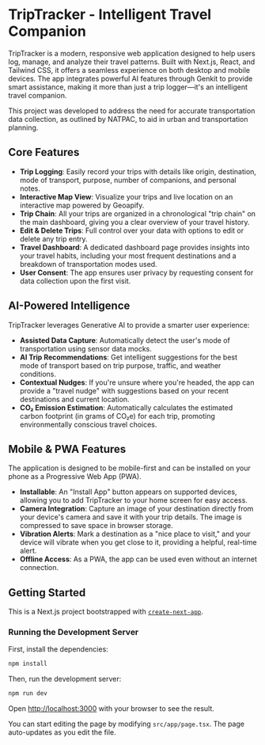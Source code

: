 # TripTracker - Intelligent Travel Companion

TripTracker is a modern, responsive web application designed to help users log, manage, and analyze their travel patterns. Built with Next.js, React, and Tailwind CSS, it offers a seamless experience on both desktop and mobile devices. The app integrates powerful AI features through Genkit to provide smart assistance, making it more than just a trip logger—it's an intelligent travel companion.

This project was developed to address the need for accurate transportation data collection, as outlined by NATPAC, to aid in urban and transportation planning.

## Core Features

*   **Trip Logging**: Easily record your trips with details like origin, destination, mode of transport, purpose, number of companions, and personal notes.
*   **Interactive Map View**: Visualize your trips and live location on an interactive map powered by Geoapify.
*   **Trip Chain**: All your trips are organized in a chronological "trip chain" on the main dashboard, giving you a clear overview of your travel history.
*   **Edit & Delete Trips**: Full control over your data with options to edit or delete any trip entry.
*   **Travel Dashboard**: A dedicated dashboard page provides insights into your travel habits, including your most frequent destinations and a breakdown of transportation modes used.
*   **User Consent**: The app ensures user privacy by requesting consent for data collection upon the first visit.

## AI-Powered Intelligence

TripTracker leverages Generative AI to provide a smarter user experience:

*   **Assisted Data Capture**: Automatically detect the user's mode of transportation using sensor data mocks.
*   **AI Trip Recommendations**: Get intelligent suggestions for the best mode of transport based on trip purpose, traffic, and weather conditions.
*   **Contextual Nudges**: If you're unsure where you're headed, the app can provide a "travel nudge" with suggestions based on your recent destinations and current location.
*   **CO₂ Emission Estimation**: Automatically calculates the estimated carbon footprint (in grams of CO₂e) for each trip, promoting environmentally conscious travel choices.

## Mobile & PWA Features

The application is designed to be mobile-first and can be installed on your phone as a Progressive Web App (PWA).

*   **Installable**: An "Install App" button appears on supported devices, allowing you to add TripTracker to your home screen for easy access.
*   **Camera Integration**: Capture an image of your destination directly from your device's camera and save it with your trip details. The image is compressed to save space in browser storage.
*   **Vibration Alerts**: Mark a destination as a "nice place to visit," and your device will vibrate when you get close to it, providing a helpful, real-time alert.
*   **Offline Access**: As a PWA, the app can be used even without an internet connection.

## Getting Started

This is a Next.js project bootstrapped with [`create-next-app`](https://github.com/vercel/next.js/tree/canary/packages/create-next-app).

### Running the Development Server

First, install the dependencies:

```bash
npm install
```

Then, run the development server:

```bash
npm run dev
```

Open [http://localhost:3000](http://localhost:3000) with your browser to see the result.

You can start editing the page by modifying `src/app/page.tsx`. The page auto-updates as you edit the file.
